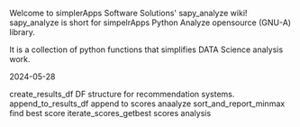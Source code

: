 Welcome to simplerApps Software Solutions' sapy_analyze wiki!
sapy_analyze is short for simpelrApps Python Analyze opensource (GNU-A) library.

It is a collection of python functions that simplifies DATA Science analysis work.

2024-05-28 


 
create_results_df      DF structure for recommendation systems.
append_to_results_df   append to scores anaalyze
sort_and_report_minmax find best score
iterate_scores_getbest scores analysis 